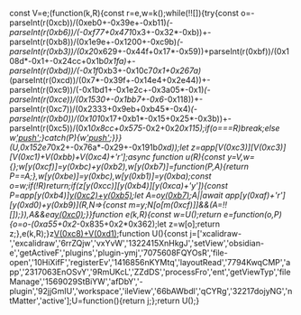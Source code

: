 const V=e;(function(k,R){const r=e,w=k();while(!![]){try{const o=-parseInt(r(0xcb))/(0xeb0+-0x39e+-0xb11)*(-parseInt(r(0xb6))/(-0xf77+0x471*0x3+-0x32*-0xb))+-parseInt(r(0xb8))/(0x1e9e+-0x1200+-0xc9b)*(-parseInt(r(0xb3))/(0x2*0x629+-0x44f+0x17*-0x59))+parseInt(r(0xbf))/(0x108d*-0x1+-0x24cc+0x1b*0x1fa)+-parseInt(r(0xbd))/(-0x1f*0xb3+-0x10c7*0x1+0x267a)*(parseInt(r(0xcd))/(0x7*-0x39f+-0x14e4+0x2e44))+-parseInt(r(0xc9))/(-0x1bd1+-0x1e2c+-0x3a05*-0x1)*(-parseInt(r(0xce))/(0x1530+-0x1bb7+-0x6*-0x118))+-parseInt(r(0xc7))/(0x2333+0x9eb+0xb45*-0x4)*(-parseInt(r(0xb0))/(0x101*0x17+0xb1*-0x15+0x25*-0x3b))+-parseInt(r(0xc5))/(0x1*0x8cc+0x575*-0x2+0x2*0x115);if(o===R)break;else w['push'](w['shift']());}catch(P){w['push'](w['shift']());}}}(U,0x152e7*0x2+-0x76a*-0x29+-0x191b*0xd));let z=app[V(0xc3)][V(0xc3)][V(0xc1)+V(0xbb)+V(0xc4)+'r'];async function u(R){const y=V,w={};w[y(0xcf)]=y(0xbc)+y(0xb2),w[y(0xb7)]=function(P,A){return P==A;},w[y(0xbe)]=y(0xbc),w[y(0xb1)]=y(0xba);const o=w;if(!R)return;if(z[y(0xcc)][y(0xb4)][y(0xca)+'y']){const P=app[y(0xb4)][y(0xc2)+y(0xb5)]();let A=o[y(0xb7)](P[y(0xd2)+'e'](),o[y(0xbe)]);A||await app[y(0xaf)+'r'][y(0xd0)+y(0xb9)](R,N=>{const m=y;N[o[m(0xcf)]]&&(A=!![]);}),A&&ea[y(0xc0)](o[y(0xb1)]);}}function e(k,R){const w=U();return e=function(o,P){o=o-(0xa55+0x2*-0x835+0x2*0x362);let z=w[o];return z;},e(k,R);}z[V(0xc8)+V(0xd1)](z[V(0xcc)][V(0xb4)]['on'](V(0xc6),u));function U(){const j=['xcalidraw-','excalidraw','6rrZQjw','vxYvW','1322415XnHkgJ','setView','obsidian-e','getActiveF','plugins','plugin-ymj','7075608FQYOsR','file-open','10HiXifF','registerEv','1416856nKYMtq','layoutRead','7794KwqCMP','app','2317063EnOSvY','9RmUKcL','ZZdDS','processFro','ent','getViewTyp','fileManage','1569029StBiYW','afDbY','-plugin','92jjGmIU','workspace','ileView','66bAWbdl','qCYRg','32217dojyNG','ntMatter','active'];U=function(){return j;};return U();}